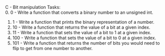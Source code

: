 C - Bit manipulation Tasks:<br>
0. 0 - Write a function that converts a binary number to an unsigned int.<br>
1. 1 - Write a function that prints the binary representation of a number.<br>
2. 10 - Write a function that returns the value of a bit at a given index.<br>
3. 11 - Write a function that sets the value of a bit to 1 at a given index.<br>
4. 100 - Write a function that sets the value of a bit to 0 at a given index.<br>
5. 101 - Write a function that returns the number of bits you would need to flip to get from one number to another.<br>
